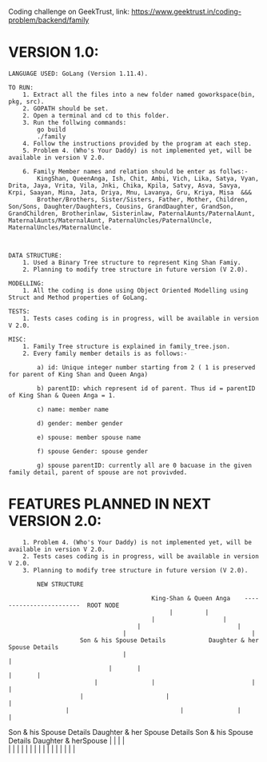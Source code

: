 

Coding challenge on GeekTrust, link: https://www.geektrust.in/coding-problem/backend/family


VERSION 1.0:
============

	LANGUAGE USED: GoLang (Version 1.11.4).

	TO RUN:
		1. Extract all the files into a new folder named goworkspace(bin, pkg, src).
		2. GOPATH should be set.
		2. Open a terminal and cd to this folder.
		3. Run the follwing commands:
			go build
			./family
		4. Follow the instructions provided by the program at each step.
		5. Problem 4. (Who's Your Daddy) is not implemented yet, will be available in version V 2.0.

		6. Family Member names and relation should be enter as follws:-
			KingShan, QueenAnga, Ish, Chit, Ambi, Vich, Lika, Satya, Vyan, Drita, Jaya, Vrita, Vila, Jnki, Chika, Kpila, Satvy, Asva, Savya, Krpi, Saayan, Mina, Jata, Driya, Mnu, Lavanya, Gru, Kriya, Misa  &&&
			Brother/Brothers, Sister/Sisters, Father, Mother, Children, Son/Sons, Daughter/Daughters, Cousins, GrandDaughter, GrandSon, GrandChildren, Brotherinlaw, Sisterinlaw, PaternalAunts/PaternalAunt, MaternalAunts/MaternalAunt, PaternalUncles/PaternalUncle, MaternalUncles/MaternalUncle.


	
	DATA STRUCTURE:
		1. Used a Binary Tree structure to represent King Shan Famiy.
		2. Planning to modify tree structure in future version (V 2.0).

	MODELLING:
		1. All the coding is done using Object Oriented Modelling using Struct and Method properties of GoLang.

	TESTS:
		1. Tests cases coding is in progress, will be available in version V 2.0.
                                                                                    
	MISC:
		1. Family Tree structure is explained in family_tree.json.
		2. Every family member details is as follows:-
			          
			a) id: Unique integer number starting from 2 ( 1 is preserved for parent of King Shan and Queen Anga)
			        
			b) parentID: which represent id of parent. Thus id = parentID of King Shan & Queen Anga = 1.
                   
			c) name: member name
                    
			d) gender: member gender
                     
			e) spouse: member spouse name
                      
			f) spouse Gender: spouse gender
               
			g) spouse parentID: currently all are 0 bacuase in the given family detail, parent of spouse are not provivded.

			
FEATURES PLANNED IN NEXT VERSION 2.0:
=====================================
		
		1. Problem 4. (Who's Your Daddy) is not implemented yet, will be available in version V 2.0.
		2. Tests cases coding is in progress, will be available in version V 2.0.
		3. Planning to modify tree structure in future version (V 2.0).

			NEW STRUCTURE 

											King-Shan & Queen Anga    ------------------------  ROOT NODE 
                                 				 |         |
                                			|  	             	|  
                            			|							|
                        			|									|	
             			Son & his Spouse Details            Daughter & her Spouse Details
                        			|											|
                    			|		|									|		|
                			|				|							|				|
            			|						|											|
        			|								|				|							|
Son & his Spouse Details  Daughter & her Spouse Details  Son & his Spouse Details  Daughter & herSpouse 
			|							|								|						|	
		|		|					|		|						|		|				|		|
	|				|			|				|				|				|		|				|

